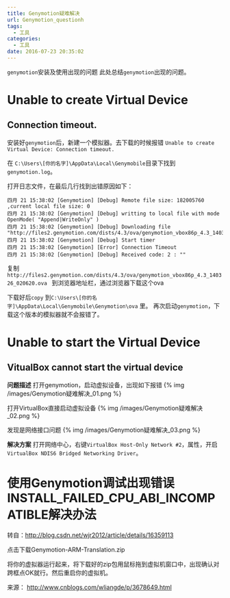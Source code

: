 ```yaml
---
title: Genymotion疑难解决
url: Genymotion_questionh
tags:
  - 工具
categories:
  - 工具
date: 2016-07-23 20:35:02
---
```

`genymotion`安装及使用出现的问题
此处总结`genymotion`出现的问题。
<!-- more -->

# Unable to create Virtual Device

## Connection timeout.
安装好`genymotion`后，新建一个模拟器。去下载的时候报错
`Unable to create Virtual Device: Connection timeout.`

在 `C:\Users\[你的名字]\AppData\Local\Genymobile`目录下找到 `genymotion.log`。

打开日志文件，在最后几行找到出错原因如下：
```text
四月 21 15:38:02 [Genymotion] [Debug] Remote file size: 182005760 ,current local file size: 0 
四月 21 15:38:02 [Genymotion] [Debug] writting to local file with mode OpenMode( "Append|WriteOnly" ) 
四月 21 15:38:02 [Genymotion] [Debug] Downloading file  "http://files2.genymotion.com/dists/4.3/ova/genymotion_vbox86p_4.3_140326_020620.ova" 
四月 21 15:38:02 [Genymotion] [Debug] Start timer 
四月 21 15:38:02 [Genymotion] [Error] Connection Timeout 
四月 21 15:38:02 [Genymotion] [Debug] Received code: 2 : "" 
```
复制`http://files2.genymotion.com/dists/4.3/ova/genymotion_vbox86p_4.3_140326_020620.ova `
到浏览器地址栏，通过浏览器下载这个ova

下载好后`copy` 到`C:\Users\[你的名字]\AppData\Local\Genymobile\Genymotion\ova` 里。
再次启动`genymotion`，下载这个版本的模拟器就不会报错了。

# Unable to start the Virtual Device
## VitualBox cannot start the virtual device
**问题描述**
打开genymotion，启动虚拟设备，出现如下报错
{% img /images/Genymotion疑难解决_01.png %}

打开VirtualBox直接启动虚拟设备
{% img /images/Genymotion疑难解决_02.png %}

发现是网络接口问题
{% img /images/Genymotion疑难解决_03.png %}

**解决方案**
打开网络中心，右键`VirtualBox Host-Only Network #2`，属性，开启`VirtualBox NDIS6 Bridged Networking Driver`。

 
 
# 使用Genymotion调试出现错误INSTALL_FAILED_CPU_ABI_INCOMPATIBLE解决办法

转自：http://blog.csdn.net/wjr2012/article/details/16359113

点击下载Genymotion-ARM-Translation.zip

将你的虚拟器运行起来，将下载好的zip包用鼠标拖到虚拟机窗口中，出现确认对跨框点OK就行。然后重启你的虚拟机。


来源： http://www.cnblogs.com/wliangde/p/3678649.html
